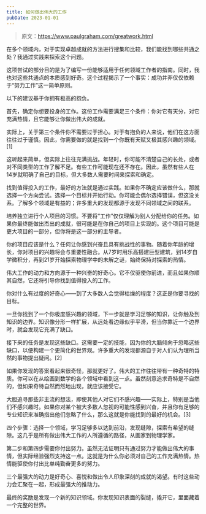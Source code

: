 ```yaml
---
title: 如何做出伟大的工作
pubDate: 2023-01-01
---
```


> 原文：https://www.paulgraham.com/greatwork.html 

            
在多个领域内，对于实现卓越成就的方法进行搜集和比较，我们能找到哪些共通之处？我通过实践来探索这个问题。

这项尝试的部分目的是为了编写一份能够适用于任何领域工作者的指南。同时，我也对这些共通点的本质感到好奇。这个过程揭示了一个事实：成功并非仅仅依赖于“努力工作”这一简单原则。

以下的建议基于你拥有极高的抱负。

首先，确定你想要投身的工作。这份工作需要满足三个条件：你对它有天分，对它充满热情，且它能够让你做出伟大的成就。

实际上，关于第三个条件你不需要过于担心。对于有抱负的人来说，他们在这方面往往过于谨慎。因此，你需要做的就是找到一个你既有天赋又极其感兴趣的领域。[1]

这听起来简单，但实际上往往充满挑战。年轻时，你可能不清楚自己的长处，或者对不同类型的工作了解不足。有些工作可能现在还不存在。因此，虽然有些人在14岁就明确了自己的目标，但大多数人需要时间来探索和确定。

找到值得投入的工作，最好的方法就是通过实践。如果你不确定应该做什么，那就选择一个方向尝试。选择一个目标并开始行动。你可能会偶尔选择错误，但这没关系。了解多个领域是有益的；许多重大的发现都源于发现不同领域之间的联系。

培养独立进行个人项目的习惯。不要将“工作”仅仅理解为别人分配给你的任务。如果你最终能做出杰出的成就，很可能是在你自己的项目上实现的。这个项目可能是更大项目的一部分，但你将是这一部分的主导者。

你的项目应该是什么？任何让你感到兴奋且具有挑战性的事物。随着你年龄的增长，你对项目的兴趣将会与重要性融合。从7岁时用乐高搭建巨型建筑，到14岁自学微积分，再到21岁开始探索物理学中的未解之谜，始终保持对探索的热情。

伟大工作的动力和方向源于一种兴奋的好奇心。它不仅驱使你前进，而且如果你顺其自然，它还将引导你找到值得投入的工作。

你对什么有过度的好奇心——到了大多数人会觉得枯燥的程度？这正是你要寻找的目标。

一旦你找到了一个你极度感兴趣的领域，下一步就是学习足够的知识，让你触及到知识的边界。知识像分形一样扩展，从远处看边缘似乎平滑，但当你靠近一个边界时，就会发现它充满了缺口。

接下来的任务是发现这些缺口。这需要一定的技能，因为你的大脑倾向于忽略这些缺口，以便构建一个更简化的世界观。许多重大的发现都源自于对人们认为理所当然的事物提出疑问。[2]

如果你发现的答案看起来很奇怪，那就更好了。伟大的工作往往带有一种奇特的特质。你可以在从绘画到数学的各个领域中看到这一点。虽然刻意追求奇特是不自然的，但如果奇特自然而然地出现，就应该接受它。

大胆追寻那些非主流的想法，即使其他人对它们不感兴趣——实际上，特别是当他们不感兴趣时。如果你对某个被大多数人忽视的可能性感到兴奋，并且你有足够的专业知识来准确指出他们忽略了什么，那么这就是你能找到的最好的机会。[3]

四个步骤：选择一个领域，学习足够多以达到前沿，发现缝隙，探索有希望的缝隙。这几乎是所有做出伟大工作的人所遵循的路径，从画家到物理学家。

第二步和第四步需要你付出努力。虽然无法证明只有通过努力才能做出伟大的事情，但实际经验强烈支持这一点。这就是为什么你必须对自己的工作充满热情。热情能驱使你付出比单纯勤奋更多的努力。

三个最强大的动力是好奇心、喜悦和做出令人印象深刻的成就的渴望。有时这些动力会汇聚在一起，形成最强大的推动力。

最终的奖励是发现一个新的知识领域。你发现知识表面的裂缝，撬开它，里面藏着一个完整的世界。
